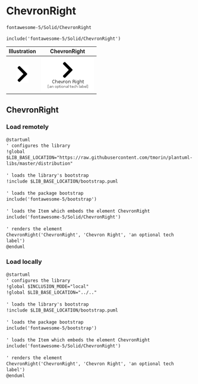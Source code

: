 # ChevronRight


```text
fontawesome-5/Solid/ChevronRight
```

```text
include('fontawesome-5/Solid/ChevronRight')
```



| Illustration | ChevronRight |
| :---: | :---: |
| ![illustration for Illustration](../../fontawesome-5/Solid/ChevronRight.png) | ![illustration for ChevronRight](../../fontawesome-5/Solid/ChevronRight.Local.png) |




## ChevronRight

### Load remotely
```plantuml
@startuml
' configures the library
!global $LIB_BASE_LOCATION="https://raw.githubusercontent.com/tmorin/plantuml-libs/master/distribution"

' loads the library's bootstrap
!include $LIB_BASE_LOCATION/bootstrap.puml

' loads the package bootstrap
include('fontawesome-5/bootstrap')

' loads the Item which embeds the element ChevronRight
include('fontawesome-5/Solid/ChevronRight')

' renders the element
ChevronRight('ChevronRight', 'Chevron Right', 'an optional tech label')
@enduml
```

### Load locally
```plantuml
@startuml
' configures the library
!global $INCLUSION_MODE="local"
!global $LIB_BASE_LOCATION="../.."

' loads the library's bootstrap
!include $LIB_BASE_LOCATION/bootstrap.puml

' loads the package bootstrap
include('fontawesome-5/bootstrap')

' loads the Item which embeds the element ChevronRight
include('fontawesome-5/Solid/ChevronRight')

' renders the element
ChevronRight('ChevronRight', 'Chevron Right', 'an optional tech label')
@enduml
```

